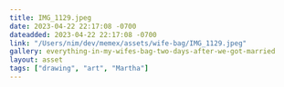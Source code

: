 ```yaml
---
title: IMG_1129.jpeg
date: 2023-04-22 22:17:08 -0700
dateadded: 2023-04-22 22:17:08 -0700
link: "/Users/nim/dev/memex/assets/wife-bag/IMG_1129.jpeg"
gallery: everything-in-my-wifes-bag-two-days-after-we-got-married
layout: asset
tags: ["drawing", "art", "Martha"]
--- 
```

